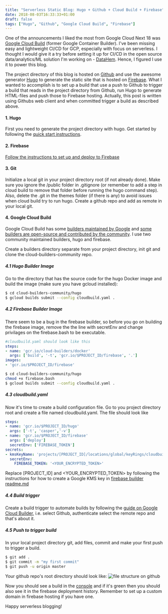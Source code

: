 ```yaml
---
title: "Serverless Static Blog: Hugo + Github + Cloud Build + Firebase"
date: 2018-08-03T16:33:33+01:00
draft: false
tags: ["Hugo", "Github", "Google Cloud Build", "Firebase"]
---
```


One of the announcements I liked the most from Google Cloud Next 18 was [Google Cloud Build](https://cloud.google.com/cloud-build/) (former Google Container Builder). I've been missing easy and lightweight CI/CD for GCP, especially with focus on serverless. I thought I would give it a try before setting it up for CI/CD in the open source data/analytics/ML solution I'm working on - [DataHem](https://github.com/mhlabs/datahem). Hence, I figured I use it to power this blog.

The project directory of this blog is hosted on [Github](https://github.com/) and use the awesome generator [Hugo](https://gohugo.io/) to generate the static site that is hosted on [Firebase](https://firebase.google.com/). What I wanted to accomplish is to set up a build that use a push to Github to trigger a build that reads in the project directory from Github, run Hugo to generate HTML-files and push those to Firebase hosting. Actually, this post is written using Githubs web client and when committed trigger a build as described above.

#### 1. Hugo
First you need to generate the project directory with hugo. Get started by following the [quick start instructions](https://gohugo.io/getting-started/quick-start/).

#### 2. Firebase
[Follow the instructions to set up and deploy to Firebase](https://gohugo.io/hosting-and-deployment/hosting-on-firebase/)

#### 3. Git
Initialize a local git in your project directory root (if not already done). Make sure you ignore the /public folder in .gitignore (or remember to add a step in cloud build to remove that folder before running the hugo command step). Also, delete the .git in the themes folder (if there is any) to avoid issues when cloud build try to run hugo. Create a github repo and add as remote in your local git.

#### 4. Google Cloud Build
Google Cloud Build has some [builders maintained by Google](https://github.com/GoogleCloudPlatform/cloud-builders) and [some builders are open-source and contributed by the community](https://github.com/GoogleCloudPlatform/cloud-builders-community). I use two community maintained builders, hugo and firebase. 

Create a builders directory separate from your project directory, init git and clone the cloud-builders-community repo. 

##### 4.1 Hugo Builder Image
Go to the directory that has the source code for the hugo Docker image and build the image (make sure you have gcloud installed):
```bash
$ cd cloud-builders-community/hugo
$ gcloud builds submit --config cloudbuild.yaml .
```
##### 4.2 Firebase Builder Image
There seem to be a bug in the firebase builder, so before you go on building the firebase image, remove the the line with secretEnv and change privilages on the firebase.bash to be executable.

```yaml
#cloudbuild.yaml should look like this
steps:
- name: 'gcr.io/cloud-builders/docker'
  args: ['build', '-t', 'gcr.io/$PROJECT_ID/firebase', '.']
images:
- 'gcr.io/$PROJECT_ID/firebase'
```

```bash
$ cd cloud-builders-community/hugo
chmod +x firebase.bash
$ gcloud builds submit --config cloudbuild.yaml .
```

##### 4.3 cloudbuild.yaml
Now it's time to create a build configuration file. Go to you project directory root and create a file named cloudbuild.yaml. The file should look like
```yaml
steps:
- name: 'gcr.io/$PROJECT_ID/hugo'
  args: ['-t', 'casper','-v']
- name: 'gcr.io/$PROJECT_ID/firebase'
  args: ['deploy']
  secretEnv: ['FIREBASE_TOKEN']
secrets:
- kmsKeyName: 'projects/[PROJECT_ID]/locations/global/keyRings/cloudbuilder/cryptoKeys/firebase-token'
  secretEnv:
    FIREBASE_TOKEN: '<YOUR_ENCRYPTED_TOKEN>'
```

Replace [PROJECT_ID] and <YOUR_ENCRYPTED_TOKEN> by following the instructions for how to create a Google KMS key in [firebase builder readme.md](https://github.com/GoogleCloudPlatform/cloud-builders-community/blob/master/firebase/README.md)

##### 4.4 Build trigger
Create a build trigger to automate builds by following the [guide on Google Cloud Builder](https://cloud.google.com/cloud-build/docs/running-builds/automate-builds), i.e. select Github, authenticate select the remote repo and that's about it.

##### 4.5 Push to trigger build
In your local project directory git, add files, commit and make your first push to trigger a build.
```bash
$ git add .
$ git commit -m "my first commit"
$ git push -u origin master
```
Your github repo's root directory should look like:
![file structure on github](/images/github_repo_directory_structure.png)

Now you should see a build in the [console](https://console.cloud.google.com/cloud-build/builds) and if it's green then you should also see it in the firebase deployment history. Remember to set up a custom domain in firebase hosting if you have one.

Happy serverless blogging!
